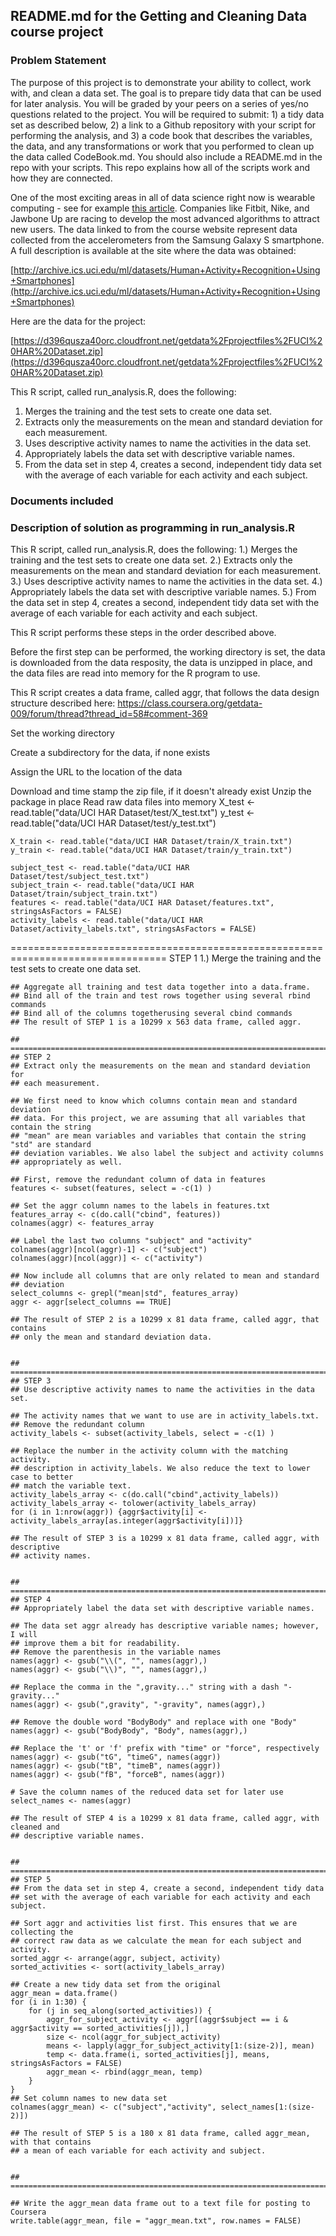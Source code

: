 ## README.md for the Getting and Cleaning Data course project


### Problem Statement

The purpose of this project is to demonstrate your ability to collect, work with, and 
clean a data set. The goal is to prepare tidy data that can be used for later analysis. 
You will be graded by your peers on a series of yes/no questions related to the project. 
You will be required to submit: 1) a tidy data set as described below, 2) a link to a 
Github repository with your script for performing the analysis, and 3) a code book that 
describes the variables, the data, and any transformations or work that you performed to 
clean up the data called CodeBook.md. You should also include a README.md in the repo 
with your scripts. This repo explains how all of the scripts work and how they are 
connected. 

One of the most exciting areas in all of data science right now is wearable 
computing - see for example [this article](http://www.insideactivitytracking.com/data-science-activity-tracking-and-the-battle-for-the-worlds-top-sports-brand/). 
Companies like Fitbit, Nike, and Jawbone Up 
are racing to develop the most advanced algorithms to attract new users. The data linked 
to from the course website represent data collected from the accelerometers from the 
Samsung Galaxy S smartphone. A full description is available at the site where the data 
was obtained: 


[http://archive.ics.uci.edu/ml/datasets/Human+Activity+Recognition+Using+Smartphones](http://archive.ics.uci.edu/ml/datasets/Human+Activity+Recognition+Using+Smartphones) 

Here are the data for the project: 

[https://d396qusza40orc.cloudfront.net/getdata%2Fprojectfiles%2FUCI%20HAR%20Dataset.zip](https://d396qusza40orc.cloudfront.net/getdata%2Fprojectfiles%2FUCI%20HAR%20Dataset.zip)
 
This R script, called run_analysis.R, does the following:
1. Merges the training and the test sets to create one data set.
2. Extracts only the measurements on the mean and standard deviation for each measurement. 
3. Uses descriptive activity names to name the activities in the data set.
4. Appropriately labels the data set with descriptive variable names. 
5. From the data set in step 4, creates a second, independent tidy data set with the 
   average of each variable for each activity and each subject.

### Documents included



### Description of solution as programming in run_analysis.R

This R script, called run_analysis.R, does the following:
1.) Merges the training and the test sets to create one data set.
2.) Extracts only the measurements on the mean and standard deviation for each 
      measurement. 
3.) Uses descriptive activity names to name the activities in the data set.
4.) Appropriately labels the data set with descriptive variable names. 
5.) From the data set in step 4, creates a second, independent tidy data set with the 
   average of each variable for each activity and each subject.
    
This R script performs these steps in the order described above.

Before the first step can be performed, the working directory is set, the data is 
downloaded from the data resposity, the data is unzipped in place, and the data
files are read into memory for the R program to use.

This R script creates a data frame, called aggr, that follows the data design
structure described here: 
 https://class.coursera.org/getdata-009/forum/thread?thread_id=58#comment-369
        
Set the working directory

 Create a subdirectory for the data, if none exists

Assign the URL to the location of the data 
 
Download and time stamp the zip file, if it doesn't already exist
 Unzip the package in place
Read raw data files into memory
    X_test <- read.table("data/UCI HAR Dataset/test/X_test.txt")
    y_test <- read.table("data/UCI HAR Dataset/test/y_test.txt")

    X_train <- read.table("data/UCI HAR Dataset/train/X_train.txt")
    y_train <- read.table("data/UCI HAR Dataset/train/y_train.txt")
    
    subject_test <- read.table("data/UCI HAR Dataset/test/subject_test.txt")
    subject_train <- read.table("data/UCI HAR Dataset/train/subject_train.txt")
    features <- read.table("data/UCI HAR Dataset/features.txt", stringsAsFactors = FALSE)
    activity_labels <- read.table("data/UCI HAR Dataset/activity_labels.txt", stringsAsFactors = FALSE)
  
  
 =================================================================================
 STEP 1
1.) Merge the training and the test sets to create one data set.
    
    ## Aggregate all training and test data together into a data.frame.
    ## Bind all of the train and test rows together using several rbind commands
    ## Bind all of the columns togetherusing several cbind commands
    ## The result of STEP 1 is a 10299 x 563 data frame, called aggr.

    ## =================================================================================
    ## STEP 2
    ## Extract only the measurements on the mean and standard deviation for 
    ## each measurement.
    
    ## We first need to know which columns contain mean and standard deviation
    ## data. For this project, we are assuming that all variables that contain the string
    ## "mean" are mean variables and variables that contain the string "std" are standard
    ## deviation variables. We also label the subject and activity columns 
    ## appropriately as well.
    
    ## First, remove the redundant column of data in features
    features <- subset(features, select = -c(1) )
       
    ## Set the aggr column names to the labels in features.txt    
    features_array <- c(do.call("cbind", features))
    colnames(aggr) <- features_array
    
    ## Label the last two columns "subject" and "activity"
    colnames(aggr)[ncol(aggr)-1] <- c("subject")   
    colnames(aggr)[ncol(aggr)] <- c("activity")

    ## Now include all columns that are only related to mean and standard 
    ## deviation
    select_columns <- grepl("mean|std", features_array)
    aggr <- aggr[select_columns == TRUE]
    
    ## The result of STEP 2 is a 10299 x 81 data frame, called aggr, that contains
    ## only the mean and standard deviation data.
    
    
    ## ================================================================================   
    ## STEP 3
    ## Use descriptive activity names to name the activities in the data set. 
    
    ## The activity names that we want to use are in activity_labels.txt.
    ## Remove the redundant column
    activity_labels <- subset(activity_labels, select = -c(1) )
    
    ## Replace the number in the activity column with the matching activity. 
    ## description in activity_labels. We also reduce the text to lower case to better
    ## match the variable text.
    activity_labels_array <- c(do.call("cbind",activity_labels)) 
    activity_labels_array <- tolower(activity_labels_array)
    for (i in 1:nrow(aggr)) {aggr$activity[i] <- activity_labels_array[as.integer(aggr$activity[i])]}
 
    ## The result of STEP 3 is a 10299 x 81 data frame, called aggr, with descriptive 
    ## activity names.
    
    
    ## ================================================================================   
    ## STEP 4
    ## Appropriately label the data set with descriptive variable names.  
    
    ## The data set aggr already has descriptive variable names; however, I will
    ## improve them a bit for readability.
    ## Remove the parenthesis in the variable names
    names(aggr) <- gsub("\\(", "", names(aggr),)    
    names(aggr) <- gsub("\\)", "", names(aggr),)
    
    ## Replace the comma in the ",gravity..." string with a dash "-gravity..." 
    names(aggr) <- gsub(",gravity", "-gravity", names(aggr),)
    
    ## Remove the double word "BodyBody" and replace with one "Body" 
    names(aggr) <- gsub("BodyBody", "Body", names(aggr),)
    
    ## Replace the 't' or 'f' prefix with "time" or "force", respectively 
    names(aggr) <- gsub("tG", "timeG", names(aggr))    
    names(aggr) <- gsub("tB", "timeB", names(aggr))
    names(aggr) <- gsub("fB", "forceB", names(aggr))
    
    # Save the column names of the reduced data set for later use
    select_names <- names(aggr)
    
    ## The result of STEP 4 is a 10299 x 81 data frame, called aggr, with cleaned and
    ## descriptive variable names.     
    
       
    ## ================================================================================   
    ## STEP 5
    ## From the data set in step 4, create a second, independent tidy data 
    ## set with the average of each variable for each activity and each subject.
    
    ## Sort aggr and activities list first. This ensures that we are collecting the 
    ## correct raw data as we calculate the mean for each subject and activity.
    sorted_aggr <- arrange(aggr, subject, activity)
    sorted_activities <- sort(activity_labels_array)
    
    ## Create a new tidy data set from the original
    aggr_mean = data.frame()
    for (i in 1:30) {
        for (j in seq_along(sorted_activities)) {
            aggr_for_subject_activity <- aggr[(aggr$subject == i & aggr$activity == sorted_activities[j]),]
            size <- ncol(aggr_for_subject_activity)
            means <- lapply(aggr_for_subject_activity[1:(size-2)], mean)
            temp <- data.frame(i, sorted_activities[j], means, stringsAsFactors = FALSE)
            aggr_mean <- rbind(aggr_mean, temp)
        }
    }
    ## Set column names to new data set
    colnames(aggr_mean) <- c("subject","activity", select_names[1:(size-2)])
    
    ## The result of STEP 5 is a 180 x 81 data frame, called aggr_mean, with that contains
    ## a mean of each variable for each activity and subject.


    ## ================================================================================   

    ## Write the aggr_mean data frame out to a text file for posting to Coursera
    write.table(aggr_mean, file = "aggr_mean.txt", row.names = FALSE) 


